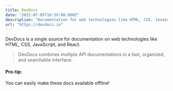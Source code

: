 ```yaml
---
title: DevDocs
date: "2022-07-05T16:39:00.000Z"
description: "Documentation for web technologies like HTML, CSS, JavaScript, and React."
url: "https://devdocs.io"
---
```


DevDocs is a single source for documentation on web technologies like HTML, CSS, JavaScript, and React.

> DevDocs combines multiple API documentations in a fast, organized, and searchable interface.

#### Pro-tip: 
You can easily make these docs available offline!